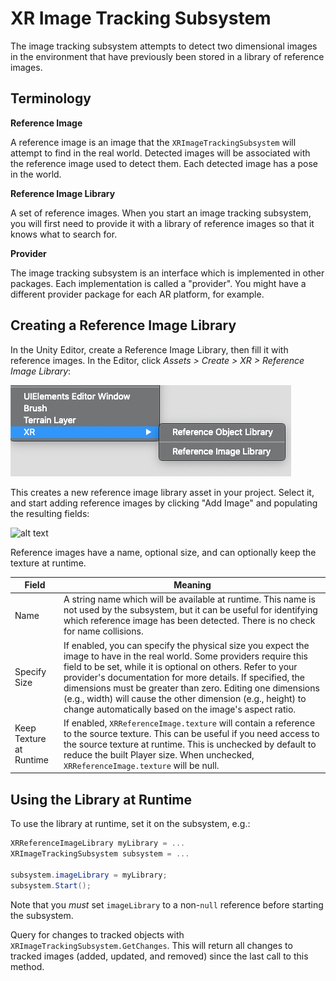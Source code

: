 # XR Image Tracking Subsystem

The image tracking subsystem attempts to detect two dimensional images in the environment that have previously been stored in a library of reference images.

## Terminology
**Reference Image**

A reference image is an image that the `XRImageTrackingSubsystem` will attempt to find in the real world. Detected images will be associated with the reference image used to detect them. Each detected image has a pose in the world.

**Reference Image Library**

A set of reference images. When you start an image tracking subsystem, you will first need to provide it with a library of reference images so that it knows what to search for.

**Provider**

The image tracking subsystem is an interface which is implemented in other packages. Each implementation is called a "provider". You might have a different provider package for each AR platform, for example.

## Creating a Reference Image Library

In the Unity Editor, create a Reference Image Library, then fill it with reference images. In the Editor, click *Assets > Create > XR > Reference Image Library*:

![alt text](images/assets-menu-reference-image-library.png "Create Reference Image Library")

This creates a new reference image library asset in your project. Select it, and start adding reference images by clicking "Add Image" and populating the resulting fields:

![alt text](images/create-reference-image-library.gif "Edit Reference Image Library")

Reference images have a name, optional size, and can optionally keep the texture at runtime.

|Field|Meaning|
|------|-------|
|Name|A string name which will be available at runtime. This name is not used by the subsystem, but it can be useful for identifying which reference image has been detected. There is no check for name collisions.|
|Specify Size|If enabled, you can specify the physical size you expect the image to have in the real world. Some providers require this field to be set, while it is optional on others. Refer to your provider's documentation for more details. If specified, the dimensions must be greater than zero. Editing one dimensions (e.g., width) will cause the other dimension (e.g., height) to change automatically based on the image's aspect ratio.|
|Keep Texture at Runtime|If enabled, `XRReferenceImage.texture` will contain a reference to the source texture. This can be useful if you need access to the source texture at runtime. This is unchecked by default to reduce the built Player size. When unchecked, `XRReferenceImage.texture` will be null.|

## Using the Library at Runtime

To use the library at runtime, set it on the subsystem, e.g.:

```csharp
XRReferenceImageLibrary myLibrary = ...
XRImageTrackingSubsystem subsystem = ...

subsystem.imageLibrary = myLibrary;
subsystem.Start();
```
Note that you _must_ set `imageLibrary` to a non-`null` reference before starting the subsystem.

Query for changes to tracked objects with `XRImageTrackingSubsystem.GetChanges`. This will return all changes to tracked images (added, updated, and removed) since the last call to this method.
